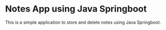 # Notes App using Java Springboot

This is a simple application to store and delete notes using Java Springboot.